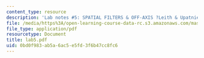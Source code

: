 ```yaml
---
content_type: resource
description: 'Lab notes #5: SPATIAL FILTERS & OFF-AXIS ?Leith & Upatnieks? HOLOGRAPHY'
file: /media/https%3A/open-learning-course-data-rc.s3.amazonaws.com/mas-450-holographic-imaging-spring-2003/0bd0f983ab5a6ac5e5fd3f6b47cc8fc6_lab5.pdf
file_type: application/pdf
resourcetype: Document
title: lab5.pdf
uid: 0bd0f983-ab5a-6ac5-e5fd-3f6b47cc8fc6
---
```

